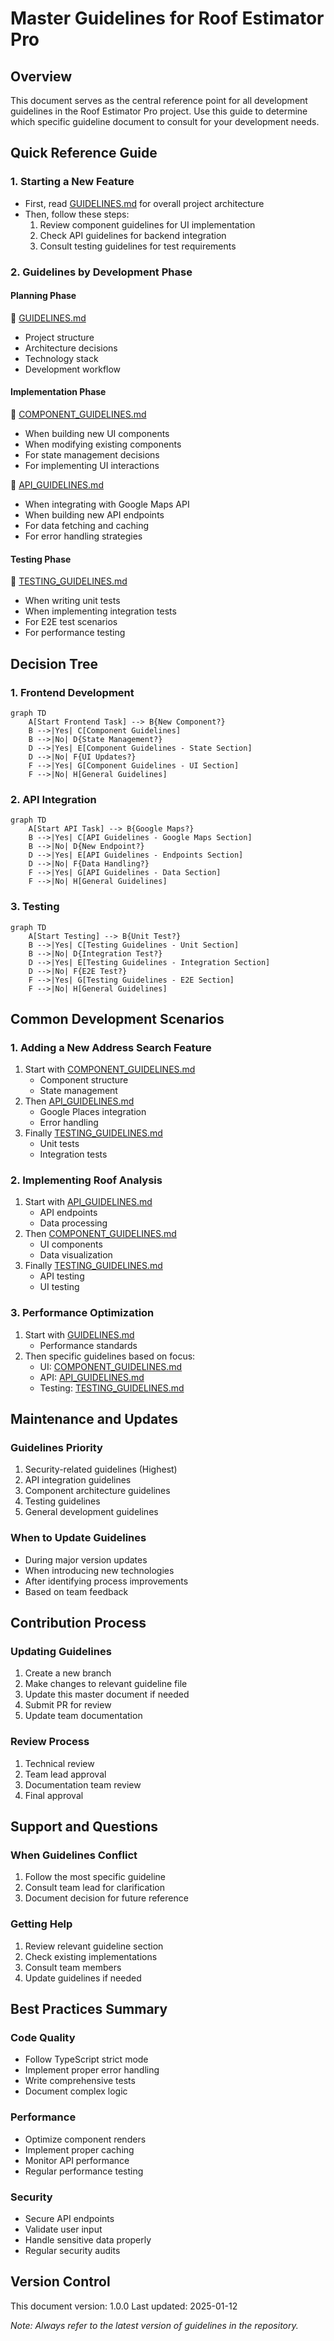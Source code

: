 # Master Guidelines for Roof Estimator Pro

## Overview
This document serves as the central reference point for all development guidelines in the Roof Estimator Pro project. Use this guide to determine which specific guideline document to consult for your development needs.

## Quick Reference Guide

### 1. Starting a New Feature
- First, read [GUIDELINES.md](../GUIDELINES.md) for overall project architecture
- Then, follow these steps:
  1. Review component guidelines for UI implementation
  2. Check API guidelines for backend integration
  3. Consult testing guidelines for test requirements

### 2. Guidelines by Development Phase

#### Planning Phase
📄 [GUIDELINES.md](../GUIDELINES.md)
- Project structure
- Architecture decisions
- Technology stack
- Development workflow

#### Implementation Phase
📄 [COMPONENT_GUIDELINES.md](./COMPONENT_GUIDELINES.md)
- When building new UI components
- When modifying existing components
- For state management decisions
- For implementing UI interactions

📄 [API_GUIDELINES.md](./API_GUIDELINES.md)
- When integrating with Google Maps API
- When building new API endpoints
- For data fetching and caching
- For error handling strategies

#### Testing Phase
📄 [TESTING_GUIDELINES.md](./TESTING_GUIDELINES.md)
- When writing unit tests
- When implementing integration tests
- For E2E test scenarios
- For performance testing

## Decision Tree

### 1. Frontend Development
```mermaid
graph TD
    A[Start Frontend Task] --> B{New Component?}
    B -->|Yes| C[Component Guidelines]
    B -->|No| D{State Management?}
    D -->|Yes| E[Component Guidelines - State Section]
    D -->|No| F{UI Updates?}
    F -->|Yes| G[Component Guidelines - UI Section]
    F -->|No| H[General Guidelines]
```

### 2. API Integration
```mermaid
graph TD
    A[Start API Task] --> B{Google Maps?}
    B -->|Yes| C[API Guidelines - Google Maps Section]
    B -->|No| D{New Endpoint?}
    D -->|Yes| E[API Guidelines - Endpoints Section]
    D -->|No| F{Data Handling?}
    F -->|Yes| G[API Guidelines - Data Section]
    F -->|No| H[General Guidelines]
```

### 3. Testing
```mermaid
graph TD
    A[Start Testing] --> B{Unit Test?}
    B -->|Yes| C[Testing Guidelines - Unit Section]
    B -->|No| D{Integration Test?}
    D -->|Yes| E[Testing Guidelines - Integration Section]
    D -->|No| F{E2E Test?}
    F -->|Yes| G[Testing Guidelines - E2E Section]
    F -->|No| H[General Guidelines]
```

## Common Development Scenarios

### 1. Adding a New Address Search Feature
1. Start with [COMPONENT_GUIDELINES.md](./COMPONENT_GUIDELINES.md)
   - Component structure
   - State management
2. Then [API_GUIDELINES.md](./API_GUIDELINES.md)
   - Google Places integration
   - Error handling
3. Finally [TESTING_GUIDELINES.md](./TESTING_GUIDELINES.md)
   - Unit tests
   - Integration tests

### 2. Implementing Roof Analysis
1. Start with [API_GUIDELINES.md](./API_GUIDELINES.md)
   - API endpoints
   - Data processing
2. Then [COMPONENT_GUIDELINES.md](./COMPONENT_GUIDELINES.md)
   - UI components
   - Data visualization
3. Finally [TESTING_GUIDELINES.md](./TESTING_GUIDELINES.md)
   - API testing
   - UI testing

### 3. Performance Optimization
1. Start with [GUIDELINES.md](../GUIDELINES.md)
   - Performance standards
2. Then specific guidelines based on focus:
   - UI: [COMPONENT_GUIDELINES.md](./COMPONENT_GUIDELINES.md)
   - API: [API_GUIDELINES.md](./API_GUIDELINES.md)
   - Testing: [TESTING_GUIDELINES.md](./TESTING_GUIDELINES.md)

## Maintenance and Updates

### Guidelines Priority
1. Security-related guidelines (Highest)
2. API integration guidelines
3. Component architecture guidelines
4. Testing guidelines
5. General development guidelines

### When to Update Guidelines
- During major version updates
- When introducing new technologies
- After identifying process improvements
- Based on team feedback

## Contribution Process

### Updating Guidelines
1. Create a new branch
2. Make changes to relevant guideline file
3. Update this master document if needed
4. Submit PR for review
5. Update team documentation

### Review Process
1. Technical review
2. Team lead approval
3. Documentation team review
4. Final approval

## Support and Questions

### When Guidelines Conflict
1. Follow the most specific guideline
2. Consult team lead for clarification
3. Document decision for future reference

### Getting Help
1. Review relevant guideline section
2. Check existing implementations
3. Consult team members
4. Update guidelines if needed

## Best Practices Summary

### Code Quality
- Follow TypeScript strict mode
- Implement proper error handling
- Write comprehensive tests
- Document complex logic

### Performance
- Optimize component renders
- Implement proper caching
- Monitor API performance
- Regular performance testing

### Security
- Secure API endpoints
- Validate user input
- Handle sensitive data properly
- Regular security audits

## Version Control

This document version: 1.0.0
Last updated: 2025-01-12

_Note: Always refer to the latest version of guidelines in the repository._
